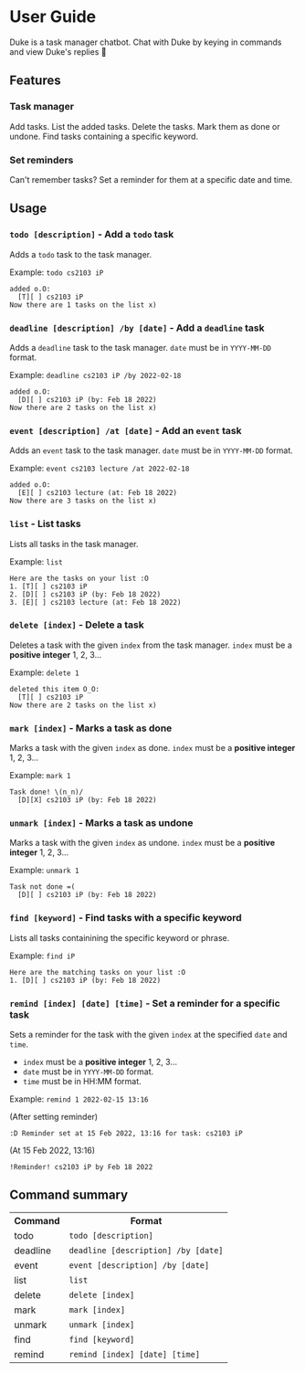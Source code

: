 # User Guide
Duke is a task manager chatbot. Chat with Duke by keying in commands and view Duke's replies :handshake:

## Features 

### Task manager
Add tasks. List the added tasks. Delete the tasks. Mark them as done or undone. Find tasks containing a specific keyword.

### Set reminders
Can't remember tasks? Set a reminder for them at a specific date and time.

## Usage

### `todo [description]` - Add a `todo` task
Adds a `todo` task to the task manager. 

Example: `todo cs2103 iP`

```
added o.O:
  [T][ ] cs2103 iP
Now there are 1 tasks on the list x)
```

### `deadline [description] /by [date]` - Add a `deadline` task
Adds a `deadline` task to the task manager. `date` must be in `YYYY-MM-DD` format.

Example: `deadline cs2103 iP /by 2022-02-18`

```
added o.O:
  [D][ ] cs2103 iP (by: Feb 18 2022)
Now there are 2 tasks on the list x)
```

### `event [description] /at [date]` - Add an `event` task
Adds an `event` task to the task manager. `date` must be in `YYYY-MM-DD` format.

Example: `event cs2103 lecture /at 2022-02-18`

```
added o.O:
  [E][ ] cs2103 lecture (at: Feb 18 2022)
Now there are 3 tasks on the list x)
```

### `list` - List tasks
Lists all tasks in the task manager.

Example: `list`

```
Here are the tasks on your list :O
1. [T][ ] cs2103 iP
2. [D][ ] cs2103 iP (by: Feb 18 2022)
3. [E][ ] cs2103 lecture (at: Feb 18 2022)
```

### `delete [index]` - Delete a task
Deletes a task with the given `index` from the task manager. `index` must be a **positive integer** 1, 2, 3...

Example: `delete 1`

```
deleted this item O_O:
  [T][ ] cs2103 iP
Now there are 2 tasks on the list x)
```

### `mark [index]` - Marks a task as done
Marks a task with the given `index` as done. `index` must be a **positive integer** 1, 2, 3...

Example: `mark 1`

```
Task done! \(n_n)/
  [D][X] cs2103 iP (by: Feb 18 2022)
```

### `unmark [index]` - Marks a task as undone
Marks a task with the given `index` as undone. `index` must be a **positive integer** 1, 2, 3...

Example: `unmark 1`

```
Task not done =(
  [D][ ] cs2103 iP (by: Feb 18 2022)
```

### `find [keyword]` - Find tasks with a specific keyword
Lists all tasks containining the specific keyword or phrase. 

Example: `find iP`

```
Here are the matching tasks on your list :O
1. [D][ ] cs2103 iP (by: Feb 18 2022)
```

### `remind [index] [date] [time]` - Set a reminder for a specific task
Sets a reminder for the task with the given `index` at the specified `date` and `time`.
- `index` must be a **positive integer** 1, 2, 3...
- `date` must be in `YYYY-MM-DD` format.
- `time` must be in HH:MM format.

Example: `remind 1 2022-02-15 13:16`

(After setting reminder)
```
:D Reminder set at 15 Feb 2022, 13:16 for task: cs2103 iP
```
(At 15 Feb 2022, 13:16)
```
!Reminder! cs2103 iP by Feb 18 2022
```

## Command summary
<table>
  <tr>
    <th>Command</th>
    <th>Format</th>
  </tr>
  <tr>
    <td>todo</td>
    <td><code>todo [description]</code></td>
  </tr>
  <tr>
    <td>deadline</td>
    <td><code>deadline [description] /by [date]</code></td>
  </tr>
  <tr>
    <td>event</td>
    <td><code>event [description] /by [date]</code></td>
  </tr>
  <tr>
    <td>list</td>
    <td><code>list</code></td>
  </tr>
  <tr>
    <td>delete</td>
    <td><code>delete [index]</code></td>
  </tr>
  <tr>
    <td>mark</td>
    <td><code>mark [index]</code></td>
  </tr>
  <tr>
    <td>unmark</td>
    <td><code>unmark [index]</code></td>
  </tr>
  <tr>
    <td>find</td>
    <td><code>find [keyword]</code></td>
  </tr>
  <tr>
    <td>remind</td>
    <td><code>remind [index] [date] [time]</code></td>
  </tr>
</table>
